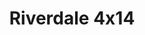 ---
layout: episodios
title: "Riverdale 4x14"
url_serie_padre: 'riverdale/temporada-4'
category: 'series'
capitulo: 'yes'
anio: '2019'
prev: 'capitulo-13'
proximo: 'capitulo-15'
sandbox: allow-same-origin allow-forms
idioma: 'Subtitulado'
reproductor: 'onlystream'
calidad: 'Full HD'
subtitulo: 'si'
archivo: 'riverdale4x05.vtt'
reproductores_fembed: ["https://feurl.com/v/pg83jbm040x-85q","Subtitulado","https://www.seriemega.site/v/wpglqhn-72g2pp0","Subtitulado","https://api.cuevana3.io/stream/index.php?file=ek5lbm9xYWNrS0xYMTZLa2xNbkdvY3ZTb3BtZng4TGp6ZFpobGFMUGtOelcwcUZmbWRIVzRkakVuS0JnbEplcG1KUnNZSlRTMGViVTBxZGdsdEhPb3JyS2kyS3B6N3EwbXNwNllLRFNsWmJheEorYmw5R2wyTmZIbUd4a2w1bWxuWmRvWTJlWm9PUFQxcWVScDl2UjJLSFdtS1NjeHc9PQ","Subtitulado","https://feurl.com/v/ryx7wiempe7q6n7","Subtitulado","https://feurl.com/v/5dj01udwnmkrjd0","Subtitulado","https://fembed.live/v/my3d6a584g41k35","Subtitulado","https://player.premiumstream.live/player.php?id=MTM0NQ&sub=https://sub.cuevana2.io/vtt-sub/sub7/Riverdale.4x14.vtt","Subtitulado","https://gdriveplayer.co/embed2.php?link=wI%252Bx6%252Bor81ytSTJ7iNSKxw5ZmiZHfH8wn7TjT3Q30wd51kqNM3Om4aN2m%252BwiZmL6ZgXfr8ISz0VlDr7MqeP62EWxoybk6OGIRuG3nkOJ8U1zpS6lB95iwCoNDuKfQXvuIA1zXtu5l4YRzD60qBHsEj1hTb2a5LdzHtH7sqHFhAtpzbNhVO9KZnz755hWr%252FL4pNNPys%252Fi10aCt19zK1mh%252BC","Subtitulado","https://player.openloadpremium.com/player.php?id=MTIzMA","Subtitulado"]
tags:
- Drama
---